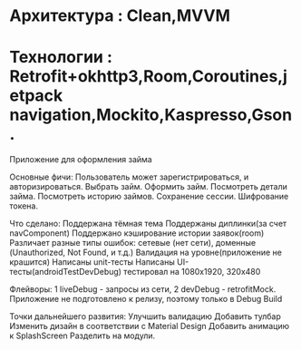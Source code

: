 # Архитектура :  Clean,MVVM
# Технологии : Retrofit+okhttp3,Room,Coroutines,jetpack navigation,Mockito,Kaspresso,Gson.

Приложение для оформления займа

Основные фичи:
Пользователь может зарегистрироваться, и авторизироваться.
Выбрать займ.
Оформить займ.
Посмотреть детали займа.
Посмотреть историю займов.
Сохранение сессии.
Шифрование токена.

Что сделано:
Поддержана тёмная тема
Поддержаны диплинки(за счет navComponent)
Поддержано кэширование истории заявок(room)
Различает разные типы ошибок: сетевые (нет сети), доменные (Unauthorized, Not Found, и т.д.)
Валидация на уровне(приложение не крашится)
Написаны unit-тесты
Написаны UI-тесты(androidTestDevDebug) тестировал на 1080x1920, 320x480

Флейворы:
1 liveDebug - запросы из сети,
2 devDebug -  retrofitMock.
Приложение не подготовлено к релизу, поэтому только в Debug Build

Точки дальнейшего развития:
Улучшить валидацию
Добавить тулбар
Изменить дизайн в соответствии с Material Design
Добавить анимацию к SplashScreen
Разделить на модули.
